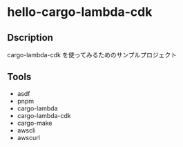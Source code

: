# hello-cargo-lambda-cdk

## Dscription

cargo-lambda-cdk を使ってみるためのサンプルプロジェクト

## Tools
- asdf
- pnpm
- cargo-lambda
- cargo-lambda-cdk
- cargo-make
- awscli
- awscurl
